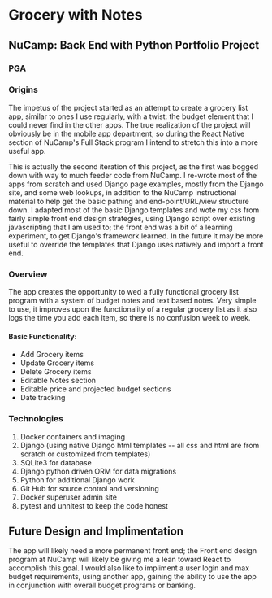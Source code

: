 # Grocery with Notes

## NuCamp: Back End with Python Portfolio Project

### PGA

### Origins
The impetus of the project started as an attempt to create a grocery list app, similar to ones I use regularly, with a twist: the budget element that I could never find in the other apps. The true realization of the project will obviously be in the mobile app department, so during the React Native section of NuCamp's Full Stack program I intend to stretch this into a more useful app.

This is actually the second iteration of this project, as the first was bogged down with way to much feeder code from NuCamp. I re-wrote most of the apps from scratch and used Django page examples, mostly from the Django site, and some web lookups, in addition to the NuCamp instructional material to help get the basic pathing and end-point/URL/view structure down. I adapted most of the basic Django templates and wote my css from fairly simple front end design strategies, using Django script over existing javascripting that I am used to; the front end was a bit of a learning experiment, to get Django's framework learned. In the future it may be more useful to override the templates that Django uses natively and import a front end.

### Overview
The app creates the opportunity to wed a fully functional grocery list program with a system of budget notes and text based notes. Very simple to use, it improves upon the functionality of a regular grocery list as it also logs the time you add each item, so there is no confusion week to week. 
#### Basic Functionality:
* Add Grocery items
* Update Grocery items
* Delete Grocery items
* Editable Notes section
* Editable price and projected budget sections
* Date tracking 

### Technologies
1. Docker containers and imaging
2. Django (using native Django html templates -- all css and html are from scratch or customized from templates)
3. SQLite3 for database
4. Django python driven ORM for data migrations
5. Python for additional Django work
6. Git Hub for source control and versioning
7. Docker superuser admin site 
8. pytest and unnitest to keep the code honest


## Future Design and Implimentation
The app will likely need a more permanent front end; the Front end design program at NuCamp will likely be giving me a lean toward React to accomplish this goal. I would also like to impliment a user login and max budget requirements, using another app, gaining the ability to use the app in conjunction with overall budget programs or banking.